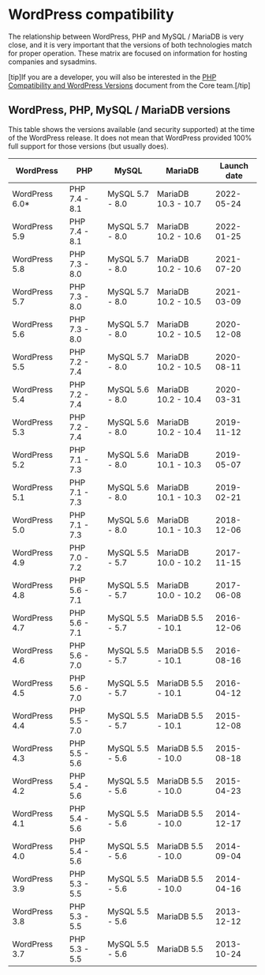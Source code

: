 # WordPress compatibility

The relationship between WordPress, PHP and MySQL / MariaDB is very close, and it is very important that the versions of both technologies match for proper operation. These matrix are focused on information for hosting companies and sysadmins.

\[tip\]If you are a developer, you will also be interested in the [PHP Compatibility and WordPress Versions](https://make.wordpress.org/core/handbook/references/php-compatibility-and-wordpress-versions/) document from the Core team.\[/tip\]

## WordPress, PHP, MySQL / MariaDB versions

This table shows the versions available (and security supported) at the time of the WordPress release. It does not mean that WordPress provided 100% full support for those versions (but usually does).

WordPress | PHP | MySQL | MariaDB | Launch date
------------ | ------------- | ------------- | ------------- | -------------
WordPress 6.0* | PHP 7.4 - 8.1 | MySQL 5.7 - 8.0 | MariaDB 10.3 - 10.7 | 2022-05-24
WordPress 5.9 | PHP 7.4 - 8.1 | MySQL 5.7 - 8.0 | MariaDB 10.2 - 10.6 | 2022-01-25
WordPress 5.8 | PHP 7.3 - 8.0 | MySQL 5.7 - 8.0 | MariaDB 10.2 - 10.6 | 2021-07-20
WordPress 5.7 | PHP 7.3 - 8.0 | MySQL 5.7 - 8.0 | MariaDB 10.2 - 10.5 | 2021-03-09
WordPress 5.6 | PHP 7.3 - 8.0 | MySQL 5.7 - 8.0 | MariaDB 10.2 - 10.5 | 2020-12-08
WordPress 5.5 | PHP 7.2 - 7.4 | MySQL 5.7 - 8.0 | MariaDB 10.2 - 10.5 | 2020-08-11
WordPress 5.4 | PHP 7.2 - 7.4 | MySQL 5.6 - 8.0 | MariaDB 10.2 - 10.4 | 2020-03-31
WordPress 5.3 | PHP 7.2 - 7.4 | MySQL 5.6 - 8.0 | MariaDB 10.2 - 10.4 | 2019-11-12
WordPress 5.2 | PHP 7.1 - 7.3 | MySQL 5.6 - 8.0 | MariaDB 10.1 - 10.3 | 2019-05-07
WordPress 5.1 | PHP 7.1 - 7.3 | MySQL 5.6 - 8.0 | MariaDB 10.1 - 10.3 | 2019-02-21
WordPress 5.0 | PHP 7.1 - 7.3 | MySQL 5.6 - 8.0 | MariaDB 10.1 - 10.3 | 2018-12-06
WordPress 4.9 | PHP 7.0 - 7.2 | MySQL 5.5 - 5.7 | MariaDB 10.0 - 10.2 | 2017-11-15
WordPress 4.8 | PHP 5.6 - 7.1 | MySQL 5.5 - 5.7 | MariaDB 10.0 - 10.2 | 2017-06-08
WordPress 4.7 | PHP 5.6 - 7.1 | MySQL 5.5 - 5.7 | MariaDB 5.5 - 10.1 | 2016-12-06
WordPress 4.6 | PHP 5.6 - 7.0 | MySQL 5.5 - 5.7 | MariaDB 5.5 - 10.1 | 2016-08-16
WordPress 4.5 | PHP 5.6 - 7.0 | MySQL 5.5 - 5.7 | MariaDB 5.5 - 10.1 | 2016-04-12
WordPress 4.4 | PHP 5.5 - 7.0 | MySQL 5.5 - 5.7 | MariaDB 5.5 - 10.1 | 2015-12-08
WordPress 4.3 | PHP 5.5 - 5.6 | MySQL 5.5 - 5.6 | MariaDB 5.5 - 10.0 | 2015-08-18
WordPress 4.2 | PHP 5.4 - 5.6 | MySQL 5.5 - 5.6 | MariaDB 5.5 - 10.0 | 2015-04-23
WordPress 4.1 | PHP 5.4 - 5.6 | MySQL 5.5 - 5.6 | MariaDB 5.5 - 10.0 | 2014-12-17
WordPress 4.0 | PHP 5.4 - 5.6 | MySQL 5.5 - 5.6 | MariaDB 5.5 - 10.0 | 2014-09-04
WordPress 3.9 | PHP 5.3 - 5.5 | MySQL 5.5 - 5.6 | MariaDB 5.5 - 10.0 | 2014-04-16
WordPress 3.8 | PHP 5.3 - 5.5 | MySQL 5.5 - 5.6 | MariaDB 5.5 | 2013-12-12
WordPress 3.7 | PHP 5.3 - 5.5 | MySQL 5.5 - 5.6 | MariaDB 5.5 | 2013-10-24
